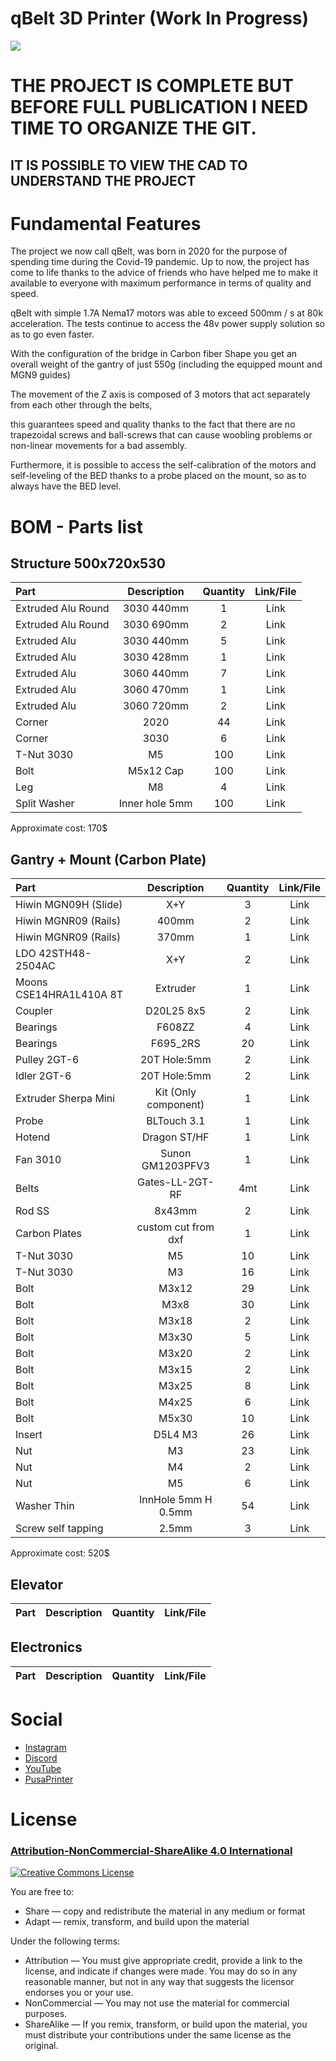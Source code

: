 # qBelt 3D Printer (Work In Progress)

![](IMG/qbelt.png)


# THE PROJECT IS COMPLETE BUT BEFORE FULL PUBLICATION I NEED TIME TO ORGANIZE THE GIT.
## IT IS POSSIBLE TO VIEW THE CAD TO UNDERSTAND THE PROJECT


# Fundamental Features

The project we now call qBelt, was born in 2020 for the purpose of spending time during the Covid-19 pandemic. 
Up to now, the project has come to life thanks to the advice of friends who have helped me to make it available to everyone with maximum performance in terms of quality and speed.

qBelt with simple 1.7A Nema17 motors was able to exceed 500mm / s at 80k acceleration. 
The tests continue to access the 48v power supply solution so as to go even faster.

With the configuration of the bridge in Carbon fiber Shape you get an overall weight of the gantry of just 550g (including the equipped mount and MGN9 guides)

The movement of the Z axis is composed of 3 motors that act separately from each other through the belts, 

this guarantees speed and quality thanks to the fact that there are no trapezoidal screws and ball-screws that can cause woobling problems or non-linear movements for a bad assembly. 

Furthermore, it is possible to access the self-calibration of the motors and self-leveling of the BED thanks to a probe placed on the mount, so as to always have the BED level.

# BOM - Parts list

## Structure 500x720x530

| Part  |      Description      | Quantity | Link/File | 
| :---         |     :---:      |     :---:     |  :---: |
| Extruded Alu Round   | 3030 440mm       | 1              |  Link  |
| Extruded Alu Round   | 3030 690mm       | 2              |  Link  |
| Extruded Alu         | 3030 440mm       | 5              |  Link  |
| Extruded Alu         | 3030 428mm       | 1              |  Link  |
| Extruded Alu         | 3060 440mm       | 7              |  Link  |
| Extruded Alu         | 3060 470mm       | 1              |  Link  |
| Extruded Alu         | 3060 720mm       | 2              |  Link  |
| Corner               | 2020             | 44             |  Link  |
| Corner               | 3030             | 6              |  Link  |
| T-Nut 3030           | M5               | 100            |  Link  |
| Bolt                 | M5x12 Cap        | 100            |  Link  |
| Leg                  | M8               | 4              |  Link  |
| Split Washer         | Inner hole 5mm   | 100            |  Link  |

Approximate cost: 170$

## Gantry + Mount (Carbon Plate)

| Part  |      Description      | Quantity | Link/File | 
| :---         |     :---:      |     :---:     |  :---: |
| Hiwin MGN09H (Slide)        | X+Y                     | 3              |  Link  |
| Hiwin MGNR09 (Rails)        | 400mm                   | 2              |  Link  |
| Hiwin MGNR09 (Rails)        | 370mm                   | 1              |  Link  |
| LDO 42STH48-2504AC          | X+Y                     | 2              |  Link  |
| Moons CSE14HRA1L410A 8T     | Extruder                | 1              |  Link  |
| Coupler                     | D20L25 8x5              | 2              |  Link  |
| Bearings                    | F608ZZ                  | 4              |  Link  |
| Bearings                    | F695_2RS                | 20             |  Link  |
| Pulley 2GT-6                | 20T Hole:5mm            | 2              |  Link  |
| Idler 2GT-6                 | 20T Hole:5mm            | 2              |  Link  |
| Extruder Sherpa Mini        | Kit (Only component)    | 1              |  Link  |
| Probe                       | BLTouch 3.1             | 1              |  Link  |
| Hotend                      | Dragon ST/HF            | 1              |  Link  |
| Fan 3010                    | Sunon GM1203PFV3        | 1              |  Link  |
| Belts                       | Gates-LL-2GT-RF         | 4mt            |  Link  |
| Rod SS                      | 8x43mm                  | 2              |  Link  |
| Carbon Plates               | custom cut from dxf     | 1              |  Link  |
| T-Nut 3030                  |  M5                     | 10             |  Link  |
| T-Nut 3030                  |  M3                     | 16             |  Link  |
| Bolt                        |  M3x12                  | 29             |  Link  |
| Bolt                        |  M3x8                   | 30             |  Link  |
| Bolt                        |  M3x18                  | 2              |  Link  |
| Bolt                        |  M3x30                  | 5              |  Link  |
| Bolt                        |  M3x20                  | 2              |  Link  |
| Bolt                        |  M3x15                  | 2              |  Link  |
| Bolt                        |  M3x25                  | 8              |  Link  |
| Bolt                        |  M4x25                  | 6              |  Link  |
| Bolt                        |  M5x30                  | 10             |  Link  |
| Insert                      |  D5L4 M3                | 26             |  Link  |
| Nut                         |  M3                     | 23             |  Link  |
| Nut                         |  M4                     | 2              |  Link  |
| Nut                         |  M5                     | 6              |  Link  |
| Washer Thin                 |  InnHole 5mm H 0.5mm    | 54             |  Link  |
| Screw self tapping          |  2.5mm                  | 3              |  Link  |

Approximate cost: 520$

## Elevator 

| Part  |      Description      | Quantity | Link/File | 
| :---         |     :---:      |     :---:     |  :---: |

## Electronics

| Part  |      Description      | Quantity | Link/File | 
| :---         |     :---:      |     :---:     |  :---: |



# Social

- [Instagram](https://www.instagram.com/faq_t0tum/)
- [Discord](https://discord.gg/3S2ZAGSf)
- [YouTube](https://www.youtube.com/channel/UCHJ_528ZI0BcSU-QA8kIJlg)
- [PusaPrinter](https://www.prusaprinters.org/social/218145-faqtotum/about)


# License 
### [Attribution-NonCommercial-ShareAlike 4.0 International](http://creativecommons.org/licenses/by-nc-sa/4.0/)
<a rel="license" href="http://creativecommons.org/licenses/by-nc-sa/4.0/"><img alt="Creative Commons License" style="border-width:0" src="https://i.creativecommons.org/l/by-nc-sa/4.0/88x31.png" /></a><br />

You are free to:
- Share — copy and redistribute the material in any medium or format
- Adapt — remix, transform, and build upon the material

Under the following terms:
- Attribution — You must give appropriate credit, provide a link to the license, and indicate if changes were made. You may do so in any reasonable manner, but not in any way that suggests the licensor endorses you or your use.
- NonCommercial — You may not use the material for commercial purposes.
- ShareAlike — If you remix, transform, or build upon the material, you must distribute your contributions under the same license as the original.
